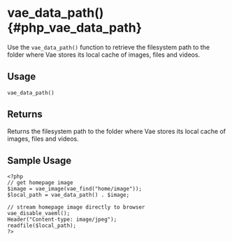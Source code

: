 # vae\_data\_path() {#php_vae_data_path}

Use the `vae_data_path()` function to retrieve the filesystem path to
the folder where Vae stores its local cache of images, files and videos.

## Usage

`vae_data_path()`

## Returns

Returns the filesystem path to the folder where Vae stores its local
cache of images, files and videos.

## Sample Usage

    <?php
    // get homepage image
    $image = vae_image(vae_find("home/image"));
    $local_path = vae_data_path() . $image;

    // stream homepage image directly to browser
    vae_disable_vaeml();
    Header("Content-type: image/jpeg");
    readfile($local_path);
    ?>
